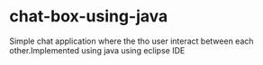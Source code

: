 # chat-box-using-java
 Simple chat application where the tho user interact between each other.Implemented using java using eclipse IDE
